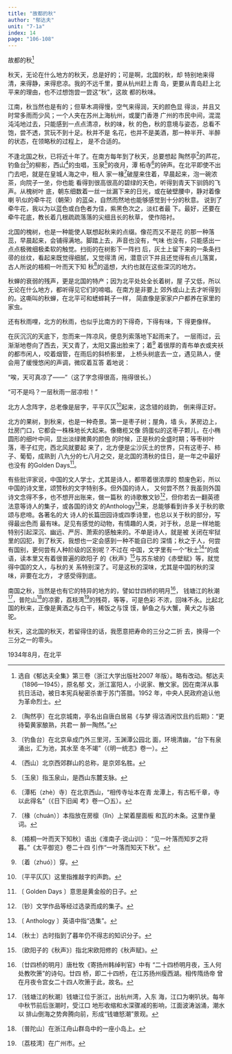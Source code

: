 ```yaml
---
title: "故都的秋"
author: "郁达夫"
unit: "7-1a"
index: 14
page: "106-108"
---
```


故都的秋[^1-a]

秋天，无论在什么地方的秋天，总是好的；可是啊，北国的秋，却
特别地来得清，来得静，来得悲凉。我的不远千里，要从杭州赶上青
岛，更要从青岛赶上北平来的理由，也不过想饱尝一尝这“秋”，这故
都的秋味。

江南，秋当然也是有的；但草木凋得慢，空气来得润，天的颜色显
得淡，并且又时常多雨而少风；一个人夹在苏州上海杭州，或厦门香港
广州的市民中间，混混沌沌地过去，只能感到一点点清凉，秋的味，秋
的色，秋的意境与姿态，总看不饱，尝不透，赏玩不到十足。秋并不是
名花，也并不是美酒，那一种半开、半醉的状态，在领略秋的过程上，
是不合适的。

不逢北国之秋，已将近十年了。在南方每年到了秋天，总要想起
陶然亭[^1-b]的芦花，钓鱼台[^1-c]的柳影，西山[^1-d]的虫唱，玉泉[^1-e]的夜月，潭
柘寺[^1-f]的钟声。在北平即使不出门去吧，就是在皇城人海之中，租人
家一椽[^1-g]破屋来住着，早晨起来，泡一碗浓茶，向院子一坐，你也能
看得到很高很高的碧绿的天色，听得到青天下驯鸽的飞声。从槐树叶
底，朝东细数着一丝一丝漏下来的日光，或在破壁腰中，静对着像喇
叭似的牵牛花（朝荣）的蓝朵，自然而然地也能够感觉到十分的秋意。
说到了牵牛花，我以为以蓝色或白色者为佳，紫黑色次之，淡红者最
下。最好，还要在牵牛花底，教长着几根疏疏落落的尖细且长的秋草，
使作陪衬。

[^1-a]:  选自《郁达夫全集》第三卷（浙江大学出版社2007
    年版）。略有改动。郁达夫（1896—1945），原名郁
    文，浙江富阳人，小说家、散文家。因在南洋从事
    抗日活动，被日本宪兵秘密杀害于苏门答腊。1952
    年，中央人民政府追认他为革命烈士。
[^1-b]:  〔陶然亭〕在北京城南，亭名出自唐白居易《与梦
    得沽酒闲饮且约后期》：“更待菊黄家酿熟，共君一
    醉一陶然。”
[^1-c]:  〔钓鱼台〕在北京阜成门外三里河，玉渊潭公园北
    面，环境清幽，“台下有泉涌出，汇为池，其水至
    冬不竭”（《明一统志》卷一）。
[^1-d]:  〔西山〕北京西郊群山的总称，是京郊名胜。
[^1-e]:  〔玉泉〕指玉泉山，是西山东麓支脉。
[^1-f]:  〔潭柘（zhè）寺〕在北京西山，“相传寺址本在青
    龙潭上，有古柘千章，寺以此得名”（《日下旧闻
    考》卷一〇五）。
[^1-g]:  〔椽（chuán）〕本指放在房檩（lǐn）上架着屋面板
    和瓦的木条。这里作量词。

北国的槐树，也是一种能使人联想起秋来的点缀。像花而又不是花
的那一种落蕊，早晨起来，会铺得满地。脚踏上去，声音也没有，气味
也没有，只能感出一点点极微细极柔软的触觉。扫街的在树影下一阵扫
后，灰土上留下来的一条条扫帚的丝纹，看起来既觉得细腻，又觉得清
闲，潜意识下并且还觉得有点儿落寞，古人所说的梧桐一叶而天下知
秋[^2-a]的遥想，大约也就在这些深沉的地方。

秋蝉的衰弱的残声，更是北国的特产；因为北平处处全长着树，屋
子又低，所以无论在什么地方，都听得见它们的啼唱。在南方是非要上
郊外或山上去才听得到的。这嘶叫的秋蝉，在北平可和蟋蟀耗子一样，
简直像是家家户户都养在家里的家虫。

还有秋雨哩，北方的秋雨，也似乎比南方的下得奇，下得有味，下
得更像样。

在灰沉沉的天底下，忽而来一阵凉风，便息列索落地下起雨来了。
一层雨过，云渐渐地卷向了西去，天又青了，太阳又露出脸来了；着[^2-b]
着很厚的青布单衣或夹袄的都市闲人，咬着烟管，在雨后的斜桥影里，
上桥头树底去一立，遇见熟人，便会用了缓慢悠闲的声调，微叹着互答
着地说：

“唉，天可真凉了——”（这了字念得很高，拖得很长。）

“可不是吗？一层秋雨一层凉啦！”

北方人念阵字，总老像是层字，平平仄仄[^2-c]起来，这念错的歧韵，
倒来得正好。

北方的果树，到秋来，也是一种奇景。第一是枣子树；屋角，墙
头，茅房边上，灶房门口，它都会一株株地长大起来。像橄榄又像
鸽蛋似的这枣子颗儿，在小椭圆形的细叶中间，显出淡绿微黄的颜色
的时候，正是秋的全盛时期；等枣树叶落，枣子红完，西北风就要起
来了，北方便是尘沙灰土的世界，只有这枣子、柿子、葡萄，成熟到
八九分的七八月之交，是北国的清秋的佳日，是一年之中最好也没有
的Golden Days[^2-d]。

[^2-a]:  〔梧桐一叶而天下知秋〕语出《淮南子·说山训》：
    “见一叶落而知岁之将暮。”《太平御览》卷二十四
    引作“一叶落而知天下秋”。
[^2-b]:  〔着（zhuó）〕穿。
[^2-c]:  〔平平仄仄〕这里指推敲字的声韵。
[^2-d]:  〔 Golden Days 〕意思是黄金般的日子。

有些批评家说，中国的文人学士，尤其是诗人，都带着很浓厚的
颓废色彩，所以中国的诗文里，颂赞秋的文字特别多。但外国的诗人，
又何尝不然？我虽则外国诗文念得不多，也不想开出账来，做一篇秋
的诗歌散文钞[^3-a]，但你若去一翻英德法意等诗人的集子，或各国的诗文
的Anthology[^3-b]来，总能够看到许多关于秋的歌颂与悲啼。各著名的大
诗人的长篇田园诗或四季诗里，也总以关于秋的部分，写得最出色而
最有味。足见有感觉的动物，有情趣的人类，对于秋，总是一样地能
特别引起深沉、幽远、严厉、萧索的感触来的。不单是诗人，就是被
关闭在牢狱里的囚犯，到了秋天，我想也一定会感到一种不能自已的
深情；秋之于人，何尝有国别，更何尝有人种阶级的区别呢？不过在
中国，文字里有一个“秋士[^3-c]”的成语，读本里又有着很普遍的欧阳子
的《秋声》[^3-d]与苏东坡的《赤壁赋》等，就觉得中国的文人，与秋的关
系特别深了。可是这秋的深味，尤其是中国的秋的深味，非要在北方，
才感受得到底。

南国之秋，当然是也有它的特异的地方的，譬如廿四桥的明月[^3-e]，
钱塘江的秋潮[^3-f]，普陀山[^3-g]的凉雾，荔枝湾[^3-h]的残荷，等等，可是色彩
不浓，回味不永。比起北国的秋来，正像是黄酒之与白干，稀饭之与馍
馍，鲈鱼之与大蟹，黄犬之与骆驼。

秋天，这北国的秋天，若留得住的话，我愿意把寿命的三分之二折
去，换得一个三分之一的零头。

<div class="article-signature">1934年8月，在北平</div>

[^3-a]:  〔钞〕文学作品等经过选录而成的集子。
[^3-b]:  〔 Anthology 〕英语中指“选集”。
[^3-c]:  〔秋士〕古时指到了暮年仍不得志的知识分子。
[^3-d]:  〔欧阳子的《秋声》〕指北宋欧阳修的《秋声赋》。
[^3-e]:  〔廿四桥的明月〕唐杜牧《寄扬州韩绰判官》中有
    “二十四桥明月夜，玉人何处教吹箫”的诗句。廿四
    桥，即二十四桥，在江苏扬州瘦西湖。相传隋炀帝
    曾在月夜令宫女二十四人吹箫于此，故名。
[^3-f]:  〔钱塘江的秋潮〕钱塘江位于浙江，出杭州湾，入东
    海，江口为喇叭状。每年中秋节前后涨潮时，受江口
    地形收缩和水深骤减的影响，江面波涛汹涌，潮水以
    排山倒海之势奔腾向前，形成“钱塘怒潮”景观。
[^3-g]:  〔普陀山〕在浙江舟山群岛中的一座小岛上。
[^3-h]:  〔荔枝湾〕在广州市。
